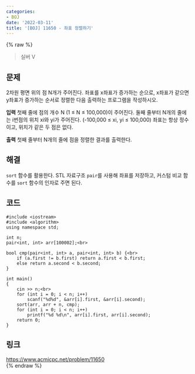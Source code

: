 ```yaml
---
categories:
- BOJ
date: '2022-03-11'
title: '[BOJ] 11650 - 좌표 정렬하기'
---
```


{% raw %}
> 실버 V<br>

## 문제
2차원 평면 위의 점 N개가 주어진다. 좌표를 x좌표가 증가하는 순으로, x좌표가 같으면 y좌표가 증가하는 순서로 정렬한 다음 출력하는 프로그램을 작성하시오.

**입력**
첫째 줄에 점의 개수 N (1 ≤ N ≤ 100,000)이 주어진다. 둘째 줄부터 N개의 줄에는 i번점의 위치 xi와 yi가 주어진다. (-100,000 ≤ xi, yi  ≤ 100,000) 좌표는 항상 정수이고, 위치가 같은 두 점은 없다.

**출력**
첫째 줄부터 N개의 줄에 점을 정렬한 결과를 출력한다.

##  해결
`sort` 함수를 활용한다. STL 자료구조 `pair`를 사용해 좌표를 저장하고, 커스텀 비교 함수를 `sort` 함수의 인자로 주면 된다.

## 코드
```
#include <iostream>
#include <algorithm>
using namespace std;

int n;
pair<int, int> arr[100002];<br>

bool cmp(pair<int, int> a, pair<int, int> b) {<br>
	if (a.first != b.first) return a.first < b.first;
	else return a.second < b.second;
}

int main()
{
	cin >> n;<br>
	for (int i = 0; i < n; i++)
		scanf("%d%d", &arr[i].first, &arr[i].second);
	sort(arr, arr + n, cmp);
	for (int i = 0; i < n; i++)
		printf("%d %d\n", arr[i].first, arr[i].second);
	return 0;
}
```

## 링크
https://www.acmicpc.net/problem/11650<br>
{% endraw %}